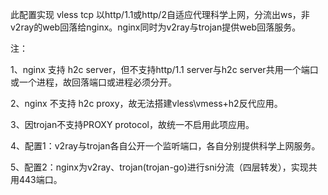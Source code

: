 此配置实现 vless tcp 以http/1.1或http/2自适应代理科学上网，分流出ws，非v2ray的web回落给nginx。nginx同时为v2ray与trojan提供web回落服务。

注：

1、nginx 支持 h2c server，但不支持http/1.1 server与h2c server共用一个端口或一个进程，故回落端口或进程必须分开。

2、nginx 不支持 h2c proxy，故无法搭建vless\vmess+h2反代应用。

3、因trojan不支持PROXY protocol，故统一不启用此项应用。

4、配置1：v2ray与trojan各自公开一个监听端口，各自分别提供科学上网服务。

5、配置2：nginx为v2ray、trojan(trojan-go)进行sni分流（四层转发），实现共用443端口。

